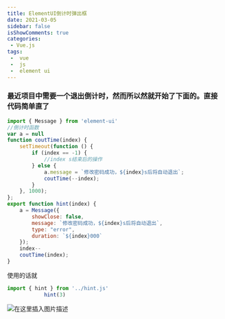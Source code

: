 ```yaml
---
title: ElementUI倒计时弹出框
date: 2021-03-05
sidebar: false
isShowComments: true
categories:
 - Vue.js
tags:
 -  vue 
 -  js
 -  element ui
---
```

### 最近项目中需要一个退出倒计时，然而所以然就开始了下面的。直接代码简单直了

```javascript
import { Message } from 'element-ui'
//倒计时函数
var a = null
function coutTime(index) {
    setTimeout(function () {
        if (index == -1) {
            //index s结束后的操作
        } else {
            a.message = `修改密码成功，${index}s后将自动退出`;
            coutTime(--index);
        }
    }, 1000);
};
export function hint(index) {
    a = Message({
        showClose: false,
        message: `修改密码成功，${index}s后将自动退出`,
        type: "error",
        duration: `${index}000`
    });
    index--
    coutTime(index);
}

```
使用的话就

```javascript
import { hint } from '../hint.js'
            hint(3)


```
![在这里插入图片描述](https://img-blog.csdnimg.cn/20210121105711888.png?x-oss-process=image/watermark,type_ZmFuZ3poZW5naGVpdGk,shadow_10,text_aHR0cHM6Ly9ibG9nLmNzZG4ubmV0L3FxXzQzNDkwMzcy,size_16,color_FFFFFF,t_70)
